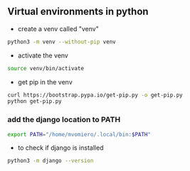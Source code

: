 ## Virtual environments in python
* create a venv called "venv"
```bash
python3 -m venv --without-pip venv
```
* activate the venv
```bash
source venv/bin/activate
```
* get pip in the venv
```bash
curl https://bootstrap.pypa.io/get-pip.py -o get-pip.py
python get-pip.py
```


### add the django location to PATH
```bash
export PATH="/home/mvomiero/.local/bin:$PATH"
```
* to check if django is installed
```bash
python3 -m django --version
```
